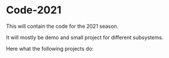 # Code-2021

This will contain the code for the 2021 season.

It will mostly be demo and small project for different subsystems.

Here what the following projects do:
